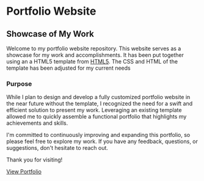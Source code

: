 # Portfolio Website

## Showcase of My Work

Welcome to my portfolio website repository. This website serves as a showcase for my work and accomplishments. It has been put together using an a HTML5 template from [HTML5](https://html5up.net/). The CSS and HTML of the template has been adjusted for my current needs

### Purpose

While I plan to design and develop a fully customized portfolio website in the near future without the template, I recognized the need for a swift and efficient solution to present my work. Leveraging an existing template allowed me to quickly assemble a functional portfolio that highlights my achievements and skills.

I'm committed to continuously improving and expanding this portfolio, so please feel free to explore my work. If you have any feedback, questions, or suggestions, don't hesitate to reach out.

Thank you for visiting!

[View Portfolio](https://yourportfolioURLhere.com)
